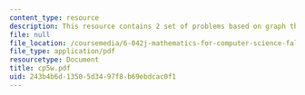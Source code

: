 ```yaml
---
content_type: resource
description: This resource contains 2 set of problems based on graph theory III.
file: null
file_location: /coursemedia/6-042j-mathematics-for-computer-science-fall-2005/243b4b6d13505d3497f8b69ebdcac0f1_cp5w.pdf
file_type: application/pdf
resourcetype: Document
title: cp5w.pdf
uid: 243b4b6d-1350-5d34-97f8-b69ebdcac0f1
---
```

